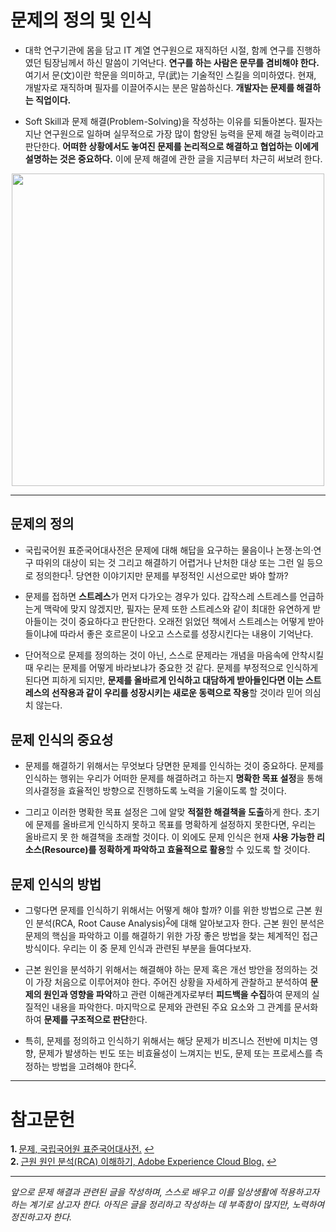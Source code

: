 # 문제의 정의 및 인식

* 대학 연구기관에 몸을 담고 IT 계열 연구원으로 재직하던 시절, 함께 연구를 진행하였던 팀장님께서 하신 말씀이 기억난다. **연구를 하는 사람은 문무를 겸비해야 한다.** 여기서 문(文)이란 학문을 의미하고, 무(武)는 기술적인 스킬을 의미하였다. 현재, 개발자로 재직하며 필자를 이끌어주시는 분은 말씀하신다. **개발자는 문제를 해결하는 직업이다.**

* Soft Skill과 문제 해결(Problem-Solving)을 작성하는 이유를 되돌아본다. 필자는 지난 연구원으로 일하며 실무적으로 가장 많이 함양된 능력을 문제 해결 능력이라고 판단한다. **어떠한 상황에서도 놓여진 문제를 논리적으로 해결하고 협업하는 이에게 설명하는 것은 중요하다.** 이에 문제 해결에 관한 글을 지금부터 차근히 써보려 한다.

<p align="center">
 <img src = "https://github.com/HaeChan-Jeon/problem-solving/assets/146603024/b17caaa5-6ba3-4762-9776-a9c6a215c870", height="500x", width="500px">
</p>

***

## 문제의 정의

* 국립국어원 표준국어대사전은 문제에 대해 해답을 요구하는 물음이나 논쟁·논의·연구 따위의 대상이 되는 것 그리고 해결하기 어렵거나 난처한 대상 또는 그런 일 등으로 정의한다<sup id="a1">[1](#footnote1)</sup>. 당연한 이야기지만 문제를 부정적인 시선으로만 봐야 할까?

* 문제를 접하면 **스트레스**가 먼저 다가오는 경우가 있다. 갑작스레 스트레스를 언급하는게 맥락에 맞지 않겠지만, 필자는 문제 또한 스트레스와 같이 최대한 유연하게 받아들이는 것이 중요하다고 판단한다. 오래전 읽었던 책에서 스트레스는 어떻게 받아들이냐에 따라서 좋은 호르몬이 나오고 스스로를 성장시킨다는 내용이 기억난다.

* 단어적으로 문제를 정의하는 것이 아닌, 스스로 문제라는 개념을 마음속에 안착시킬 때 우리는 문제를 어떻게 바라보냐가 중요한 것 같다. 문제를 부정적으로 인식하게 된다면 피하게 되지만, **문제를 올바르게 인식하고 대담하게 받아들인다면 이는 스트레스의 선작용과 같이 우리를 성장시키는 새로운 동력으로 작용**할 것이라 믿어 의심치 않는다.

## 문제 인식의 중요성

* 문제를 해결하기 위해서는 무엇보다 당면한 문제를 인식하는 것이 중요하다. 문제를 인식하는 행위는 우리가 어떠한 문제를 해결하려고 하는지 **명확한 목표 설정**을 통해 의사결정을 효율적인 방향으로 진행하도록 노력을 기울이도록 할 것이다.

* 그리고 이러한 명확한 목표 설정은 그에 알맞 **적절한 해결책을 도출**하게 한다. 초기에 문제를 올바르게 인식하지 못하고 목표를 명확하게 설정하지 못한다면, 우리는 올바르지 못 한 해결책을 초래할 것이다. 이 외에도 문제 인식은 현재 **사용 가능한 리소스(Resource)를 정확하게 파악하고 효율적으로 활용**할 수 있도록 할 것이다.

## 문제 인식의 방법

* 그렇다면 문제를 인식하기 위해서는 어떻게 해야 할까? 이를 위한 방법으로 근본 원인 분석(RCA, Root Cause Analysis)<sup id="a2">[2](#footnote2)</sup>에 대해 알아보고자 한다. 근본 원인 분석은 문제의 핵심을 파악하고 이를 해결하기 위한 가장 좋은 방법을 찾는 체계적인 접근 방식이다. 우리는 이 중 문제 인식과 관련된 부분을 들여다보자.

* 근본 원인을 분석하기 위해서는 해결해야 하는 문제 혹은 개선 방안을 정의하는 것이 가장 처음으로 이루어져야 한다. 주어진 상황을 자세하게 관찰하고 분석하여 **문제의 원인과 영향을 파악**하고 관련 이해관계자로부터 **피드백을 수집**하여 문제의 실질적인 내용을 파악한다. 마지막으로 문제와 관련된 주요 요소와 그 관계를 문서화하여 **문제를 구조적으로 판단**한다.

* 특히, 문제를 정의하고 인식하기 위해서는 해당 문제가 비즈니스 전반에 미치는 영향, 문제가 발생하는 빈도 또는 비효율성이 느껴지는 빈도, 문제 또는 프로세스를 측정하는 방법을 고려해야 한다<sup id="a2">[2](#footnote2)</sup>.

***

# 참고문헌

<b id="footnote1">1. </b> [문제, 국립국어원 표준국어대사전.](https://stdict.korean.go.kr/search/searchView.do?word_no=128887&searchKeywordTo=3) [↩](#a1)
<br>
<b id="footnote2">2. </b> [근원 원인 분석(RCA) 이해하기, Adobe Experience Cloud Blog.](https://business.adobe.com/kr/blog/basics/what-is-root-cause-analysis) [↩](#a1)

***

*앞으로 문제 해결과 관련된 글을 작성하며, 스스로 배우고 이를 일상생활에 적용하고자 하는 계기로 삼고자 한다. 아직은 글을 정리하고 작성하는 데 부족함이 많지만, 노력하여 정진하고자 한다.*
